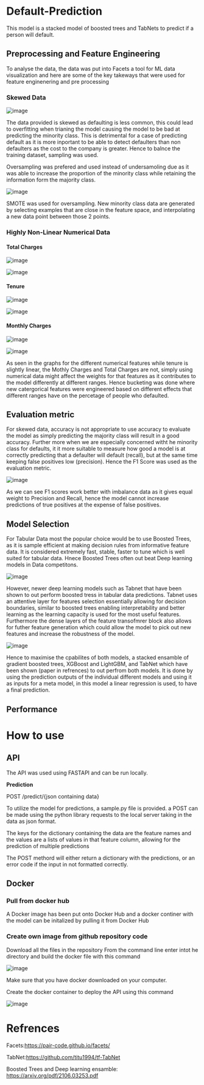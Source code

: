 # Default-Prediction
This model is a stacked model of boosted trees and TabNets to predict if a person will default.

## Preprocessing and Feature Engineering

To analyse the data, the data was put into Facets a tool for ML data visualization and here are some of the key takeways that were used for feature enginenering and pre processing

### Skewed Data

![image](https://user-images.githubusercontent.com/81459293/154807825-e230e6a9-d02a-42f8-a1bd-5094d11b835d.png)

The data provided is skewed as defaulting is less common, this could lead to overfitting when trianing the model causing the model to be bad at predicting the minority class. This is detrimental for a case of predicting default as it is more inportant to be able to detect defaulters than non defaulters as the cost to the company is greater. Hence to balnce the training dataset, sampling was used.

Oversampling was prefered and used instead of undersamoling due as it was able to increase the proportion of the minority class while retaining the information form the majority class.

![image](https://user-images.githubusercontent.com/81459293/154808221-80b21154-39be-4bd6-b26b-729b722534e8.png)

SMOTE was used for oversampling. New minority class data are generated by selecting examples that are close in the feature space, and interpolating a new data point between those 2 points.

### Highly Non-Linear Numerical Data

#### Total Charges

![image](https://user-images.githubusercontent.com/81459293/154806928-23054f39-95bd-425d-b44e-1f2f5fb1f43f.png)

![image](https://user-images.githubusercontent.com/81459293/154806950-e7776d79-256e-4927-a00b-0b1dc706b2fe.png)

#### Tenure

![image](https://user-images.githubusercontent.com/81459293/154807308-1135d3e9-3db4-44e5-8403-cb1ae2791b78.png)

![image](https://user-images.githubusercontent.com/81459293/154807333-015d370e-540a-4c02-90c2-8d6d89c32934.png)

#### Monthly Charges

![image](https://user-images.githubusercontent.com/81459293/154807432-6c9e6a50-6431-4a79-8706-9b92fe409a9f.png)

![image](https://user-images.githubusercontent.com/81459293/154807453-bf7532fd-634b-4171-bfe5-5e05f119d52d.png)

As seen in the graphs for the different numerical features while tenure is slightly linear, the Mothly Charges and Total Charges are not, simply using numerical data might affect the weights for that features as it contributes to the model differently at different ranges. Hence bucketing was done where new catergorical features were engineered based on different effects that different ranges have on the percetage of people who defaulted.

## Evaluation metric

For skewed data, accuracy is not appropriate to use accuracy to evaluate the model as simply predicting the majority class will result in a good accuracy. Further more when we are especially concerned witht he minority class for defaults, it it more suitable to measure how good a model is at correctly predicting that a defaulter will default (recall), but at the same time keeping false positives low (precision). Hence the F1 Score was used as the evaluation metric.

![image](https://user-images.githubusercontent.com/81459293/154809403-dbdee3e1-c270-4320-a21f-d5df79118fa9.png)

As we can see F1 scores work better with imbalance data as it gives equal weight to Precision and Recall, hence the model cannot increase predictions of true positives at the expense of false positives.

## Model Selection

For Tabular Data most the popular choice would be to use Boosted Trees, as it is sample efficient at making decision rules from informative feature data. It is considered extremely fast, stable, faster to tune  which is well suited for tabular data. Hnece Boosted Trees often out beat Deep learning models in Data competitons.

![image](https://user-images.githubusercontent.com/81459293/154810583-8e05aa96-d2ad-4e23-9415-ecead4cf1906.png)

However, newer deep learning models such as Tabnet that have been shown to out perform boosted tress in tabular data predictions. Tabnet uses an attentive layer for features selection essentially allowing for decision boundaries, similar to boosted trees enabling interpretability and better learning as the learning capacity is used for the most useful features. Furthermore the dense layers of the feature transofmrer block also allows for futher feature generation which could allow the model to pick out new features and increase the robustness of the model.

![image](https://user-images.githubusercontent.com/81459293/154811054-b9eb7a04-a89d-4c0f-868e-4ea197c5280d.png)

Hence to maximise the cpabilites of both models, a stacked ensamble of gradient boosted trees, XGBoost and LightGBM, and TabNet which have been shown (paper in refrences) to out perfrom both models. It is done by using the prediction outputs of the individual different models and using it as inputs for a meta model, in this model a linear regression is used, to have a final prediction.

## Performance

# How to use

## API

The API was used using FASTAPI and can be run locally.

**Prediction**

POST /predict/{json containing data}

To utilize the model for predictions, a sample.py file is provided. a POST can be made using the python library requests to the local server taking in the data as json format.

The keys for the dictionary containing the data are the feature names and the values are a lists of values in that feature column, allowing for the prediction of multiple predictions

The POST methord will either return a dictionary with the predictions, or an error code if the input in not formatted correctly.

## Docker

### Pull from docker hub 
A Docker image has been put onto Docker Hub and a docker continer with the model can be initalized by pulling it from Docker Hub

### Create own image from github repository code
Download all the files in the repository
From the command line enter intot he directory and build the docker file with this command

![image](https://user-images.githubusercontent.com/81459293/154985956-2d588107-630f-4581-96c7-8e2ee28d2d49.png)

Make sure that you have docker downloaded on your computer.

Create the docker container to deploy the API using this command

![image](https://user-images.githubusercontent.com/81459293/154986681-4e39bcc5-fd37-416c-b51e-493671848ecf.png)

# Refrences
Facets:https://pair-code.github.io/facets/

TabNet:https://github.com/titu1994/tf-TabNet

Boosted Trees and Deep learning ensamble: https://arxiv.org/pdf/2106.03253.pdf
